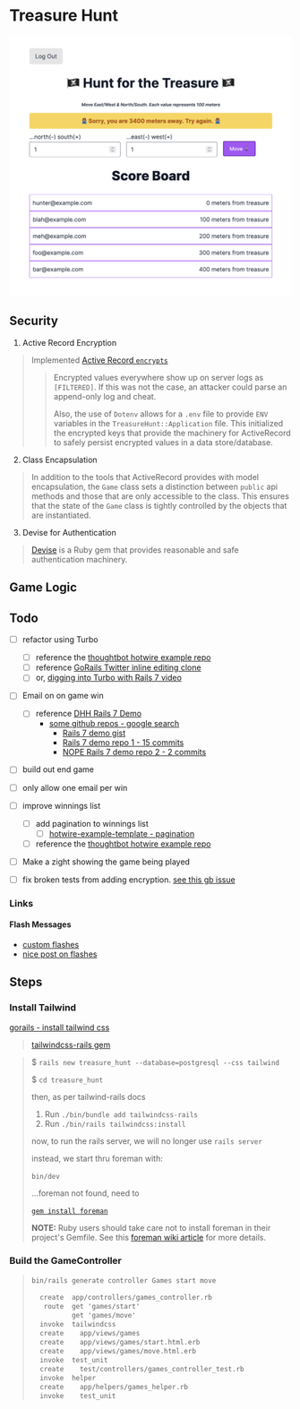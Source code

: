 # Treasure Hunt

![non-cononicle UI](non_cononacle_game.png)


## Security
1. Active Record Encryption
> Implemented [Active Record `encrypts`](https://guides.rubyonrails.org/active_record_encryption.html)
>> Encrypted values everywhere show up on server logs as `[FILTERED]`. If this was not the case, an attacker could parse an append-only log and cheat. 
>>
>> Also, the use of `Dotenv` allows for a `.env` file to provide `ENV` variables in the `TreasureHunt::Application` file. This initialized the encrypted keys that provide the machinery for ActiveRecord to safely persist encrypted values in a data store/database.

2. Class Encapsulation
> In addition to the tools that ActiveRecord provides with model encapsulation, the `Game` class sets a distinction between `public` api methods and those that are only accessible to the class. This ensures that the state of the `Game` class is tightly controlled by the objects that are instantiated.
>

3. Devise for Authentication
> [Devise](https://github.com/heartcombo/devise) is a Ruby gem that provides reasonable and safe authentication machinery.

## Game Logic


## Todo
- [ ] refactor using Turbo
  - [ ] reference the [thoughtbot hotwire example repo](https://github.com/thoughtbot/hotwire-example-template?tab=readme-ov-file)
  - [ ] reference [GoRails Twitter inline editing clone](https://www.youtube.com/watch?v=1WeKlk7GG80&t=941s)
  - [ ] or, [digging into Turbo with Rails 7 video](https://www.youtube.com/watch?v=0CSGsHnci2I)
- [ ] Email on on game win 
  - [ ] reference [DHH Rails 7 Demo](https://www.youtube.com/watch?v=mpWFrUwAN88)
    - [some github repos - google search](https://www.google.com/search?client=firefox-b-1-d&q=Rails+7%3A+The+Demo+github+source)
      - [Rails 7 demo gist](https://gist.github.com/usutani/cd0336b9b2c36bf40ed7b26d3e09bb45)
      - [Rails 7 demo repo 1 - 15 commits](https://github.com/nijicha/rails-7-demo/tree/main)
      - [NOPE Rails 7 demo repo 2 - 2 commits](https://github.com/NishaVijai/ruby-on-rails-7-demo-application)
- [ ] build out end game
- [ ] only allow one email per win
- [ ] improve winnings list
  - [ ] add pagination to winnings list
    - [ ] [hotwire-example-template - pagination](https://github.com/thoughtbot/hotwire-example-template/tree/hotwire-example-pagination?tab=readme-ov-file)
  - [ ] reference the [thoughtbot hotwire example repo](https://github.com/thoughtbot/hotwire-example-template?tab=readme-ov-file)
- [ ] Make a zight showing the game being played
- [ ] fix broken tests from adding encryption. [see this gb issue](https://github.com/rails/rails/issues/48601)





### Links

#### Flash Messages
- [custom flashes](https://github.com/rails/rails/blob/main/actionpack/lib/action_controller/metal/flash.rb)
- [nice post on flashes](https://spaquet.medium.com/rails-flash-what-you-need-to-know-41efb61659f2)


## Steps
### Install Tailwind
[gorails - install tailwind css](https://gorails.com/episodes/adding-tailwindcss-to-rails)
> [tailwindcss-rails gem](https://github.com/rails/tailwindcss-rails)

> $ `rails new treasure_hunt --database=postgresql --css tailwind`
> 
> $ `cd treasure_hunt`
> 
> then, as per tailwind-rails docs
> 
> 
> 1. Run `./bin/bundle add tailwindcss-rails`
> 2. Run `./bin/rails tailwindcss:install`
> 
> 
> now, to run the rails server, we will no longer use `rails server`
> 
> instead, we start thru foreman with:
> 
> `bin/dev`
> 
> ...foreman not found, need to 
> 
> [`gem install foreman`](https://stackoverflow.com/questions/75405582/bin-dev-8-exec-foreman-not-found)
> 
> **NOTE:** Ruby users should take care not to install foreman in their project's Gemfile. See this [foreman wiki article](https://github.com/ddollar/foreman/wiki/Don%27t-Bundle-Foreman) for more details.



### Build the GameController
>`bin/rails generate controller Games start move`
>
>```
>   create  app/controllers/games_controller.rb
>    route  get 'games/start'
>           get 'games/move'
>   invoke  tailwindcss
>   create    app/views/games
>   create    app/views/games/start.html.erb
>   create    app/views/games/move.html.erb
>   invoke  test_unit
>   create    test/controllers/games_controller_test.rb
>   invoke  helper
>   create    app/helpers/games_helper.rb
>   invoke    test_unit
>```